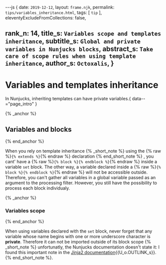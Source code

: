 ---js
{
  date:      `2019-12-12`,
  layout:    `frame.njk`,
  permalink: `tips/variables_inheritance.html`,
  tags:      [ `tip` ],
  eleventyExcludeFromCollections: false,

  rank_n:     14,
  title_s:    `Variables scope and templates inheritance`,
  subtitle_s: `Global and private variables in Nunjucks blocks`,
  abstract_s: `Take care of scope rules when using template inheritance`,
  author_s:   `Octoxalis`,
}
---
[comment]: # (======== Post ========)
# Variables and templates inheritance

In Nunjucks, inheriting templates can have private variables.{ data--="page_intro" }

{% _anchor %}
## Variables and blocks
{% end_anchor %}


When you rely on template inheritance
{% _short_note %}
using the {% raw %}`{% extends %}`{% endraw %} declaration
{% end_short_note %}
, you cant' have a {% raw %}`{% block %}{% endblock %}`{% endraw %} inside a variable `set` block. The other way, a variable declared inside a {% raw %}`{% block %}{% endblock %}`{% endraw %} will not be accessible outside. Therefore, you can't gather all variables in a global variable passed as an argument to the processing filter. However, you still have the possibility to process each block individualy.

{% _anchor %}
### Variables scope
{% end_anchor %}


When using variables declared with the `set` block, never forget that any variable whose name begins with one or more underscore character is **private**. Therefore it can not be imported outside of its block scope
{% _short_note %}
unfortunatly, the Nunjucks documentation doesn't state it: I found this important note in the [Jinja2 documentation]{{U_o.OUTLINK_s}}.
{% end_short_note %}.


[comment]: # (======== Links ========)

[Jinja2 documentation]: https://jinja.palletsprojects.com/en/2.10.x/templates/#import